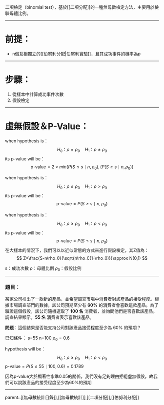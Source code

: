 二項檢定（binomial test），基於[[二項分配]]的一種無母數檢定方法，主要用於檢驗母體比例。
- - -
# 前提：
- n個互相獨立的[[伯努利分配|伯努利實驗]]，且其成功事件的機率為$p$
- - -
# 步驟：
1. 從樣本中計算成功事件次數
2. 假設檢定
- - -
# 虛無假設＆P-Value：

when hypothesis is：
$$
H_0：\rho=\rho_0 \quad H_1：\rho\neq\rho_0
$$
its p-value will be：
$$
\text{p-value}=2\times min(P(S\leq s\mid n , \rho_0),(P(S\geq s \mid n , \rho_0))
$$



when hypothesis is：
$$
H_0：\rho\leq\rho_0\quad H_1：\rho>\rho_0
$$
its p-value will be：
$$
\text{p-value}=P(S\geq s \mid n , \rho_0)
$$



when hypothesis is：
$$
H_0：\rho\geq\rho_0\quad H_1：\rho<\rho_0
$$
its p-value will be：
$$
\text{p-value}=P(S\leq s \mid n , \rho_0)
$$
在大樣本的情況下，我們可以以近似常態的方式來進行假設檢定，其Z值為：
$$
Z=\frac{S-n\rho_0}{\sqrt{n\rho_0(1-\rho_0)}}\approx N(0,1)
$$

s：成功次數
$\rho$：母體比例
$\rho_0$：假設比例


- - -
### 題目：

某家公司推出了一款新的產品，並希望調查市場中消費者對該產品的接受程度。根據市場調查部門的數據，該公司預期至少有 **60%** 的消費者會喜歡這款產品。為了驗證這個假設，該公司隨機選取了 **100 名** 消費者，並詢問他們是否喜歡該產品。調查結果顯示，**55 名** 消費者表示喜歡該產品。

**問題**：這個結果是否能支持公司對該產品接受程度至少為 60% 的預期？

已知條件：
s=55
n=100
$\rho_0=0.6$

hypothesis will be：
$$
H_0：\rho\geq\rho_0\quad H_1：\rho<\rho_0
$$
$\text{p-value}=P(S\leq 55 \mid 100,0.6)=0.1789$

因為p-value大於顯著性水準0.05的關係，我們沒有足夠理由拒絕虛無假設，故我們可以說該產品的接受程度至少為60%的預期
- - -
parent::[[無母數統計目錄]],[[無母數統計]],[[二項分配]],[[伯努利分配]]